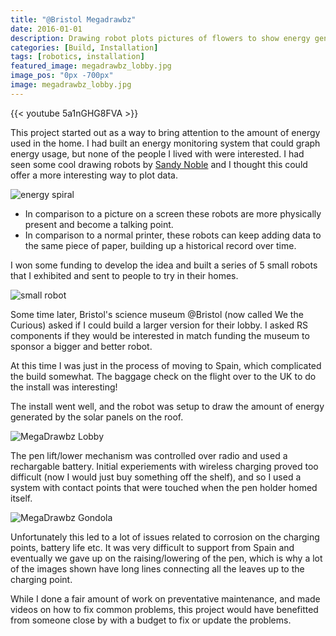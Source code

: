 ```yaml
---
title: "@Bristol Megadrawbz"
date: 2016-01-01
description: Drawing robot plots pictures of flowers to show energy generated by @Bristol science museum.
categories: [Build, Installation]
tags: [robotics, installation]
featured_image: megadrawbz_lobby.jpg
image_pos: "0px -700px"
image: megadrawbz_lobby.jpg
---
```


{{< youtube 5a1nGHG8FVA >}}

This project started out as a way to bring attention to the amount of energy used in the home.
I had built an energy monitoring system that could graph energy usage, but none of the people I lived
with were interested. I had seen some cool drawing robots by [Sandy Noble](http://www.polargraph.co.uk/who/)
and I thought this could offer a more interesting way to plot data.

![energy spiral](/energy_spirals.jpg)

* In comparison to a picture on a screen these robots are more physically present and become a talking point.
* In comparison to a normal printer, these robots can keep adding data to the same piece of paper, building up a historical
record over time.

I won some funding to develop the idea and built a series of 5 small robots that I exhibited and sent to 
people to try in their homes.

![small robot](/drawbz.jpg)

Some time later, Bristol's science museum @Bristol (now called We the Curious) asked if I could build a larger version for their
lobby. I asked RS components if they would be interested in match funding the museum to sponsor a bigger and better robot.

At this time I was just in the process of moving to Spain, which complicated the build somewhat. The baggage check on the flight over to the UK to do 
the install was interesting!

The install went well, and the robot was setup to draw the amount of energy generated by the solar panels on the roof.

![MegaDrawbz Lobby](/megadrawbz_lobby.jpg)

The pen lift/lower mechanism was controlled over radio and used a rechargable battery. Initial experiements with wireless charging proved
too difficult (now I would just buy something off the shelf), and so I used a system with contact points that were touched when the pen holder
homed itself.

![MegaDrawbz Gondola](/megadrawbz_gondola.jpg)

Unfortunately this led to a lot of issues related to corrosion on the charging points, battery life etc. It was very
difficult to support from Spain and eventually we gave up on the raising/lowering of the pen, which is why a lot of the images shown have long lines connecting all the leaves up to the charging point.

While I done a fair amount of work on preventative maintenance, and made videos on how to fix common problems, this project would have benefitted from someone close by with a budget to fix or update the problems.
